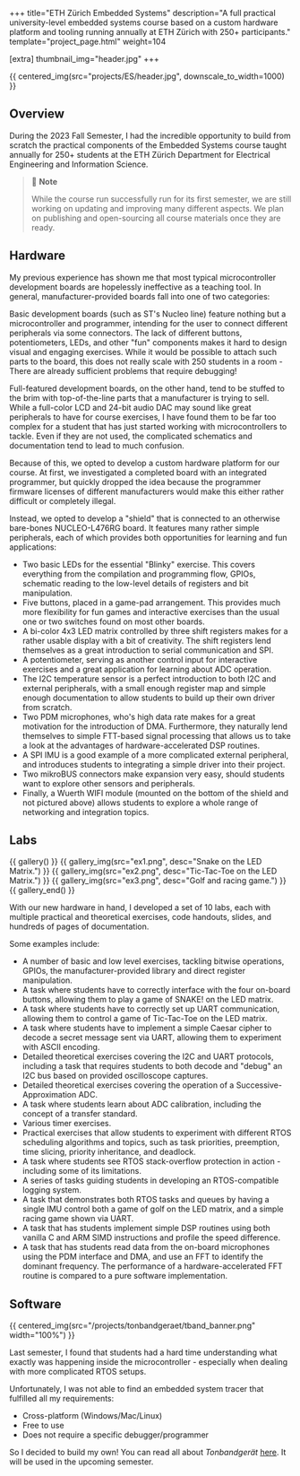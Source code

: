 +++
title="ETH Zürich Embedded Systems"
description="A full practical university-level embedded systems course based on a custom hardware platform and tooling running annually at ETH Zürich with 250+ participants."
template="project_page.html"
weight=104

[extra]
thumbnail_img="header.jpg"
+++

{{ centered_img(src="projects/ES/header.jpg", downscale_to_width=1000) }}

## Overview

During the 2023 Fall Semester, I had the incredible opportunity to build from scratch
the practical components of the Embedded Systems course taught annually for 250+ students
at the ETH Zürich Department for Electrical Engineering and Information Science.

> 🚧 **Note**
>
> While the course run successfully run for its first semester, we are still working on updating and
> improving many different aspects. We plan on publishing and open-sourcing all course materials once
> they are ready.

## Hardware

My previous experience has shown me that most typical microcontroller development boards are
hopelessly ineffective as a teaching tool. In general, manufacturer-provided boards fall into
one of two categories:

Basic development boards (such as ST's Nucleo line) feature nothing but a microcontroller and
programmer, intending for the user to connect different peripherals via some connectors. The lack
of different buttons, potentiometers, LEDs, and other "fun" components makes it hard to
design visual and engaging exercises. While it would be possible to attach such parts
to the board, this does not really scale with 250 students in a room - There are already
sufficient problems that require debugging!

Full-featured development boards, on the other hand, tend to be stuffed to the brim with top-of-the-line
parts that a manufacturer is trying to sell. While a full-color LCD and 24-bit audio DAC may sound
like great peripherals to have for course exercises, I have found them to be far too complex for a
student that has just started working with microcontrollers to tackle. Even if they are not used,
the complicated schematics and documentation tend to lead to much confusion.

Because of this, we opted to develop a custom hardware platform for our course. At first,
we investigated a completed board with an integrated programmer, but quickly dropped the idea
because the programmer firmware licenses of different manufacturers would make this
either rather difficult or completely illegal. 

Instead, we opted to develop a "shield" that is connected to an otherwise bare-bones NUCLEO-L476RG
board. It features many rather simple peripherals, each of which provides both opportunities for
learning and fun applications:

- Two basic LEDs for the essential "Blinky" exercise. This covers everything from the compilation and programming 
  flow, GPIOs, schematic reading to the low-level details of registers and bit manipulation.
- Five buttons, placed in a game-pad arrangement. This provides much more flexibility for fun games and interactive
  exercises than the usual one or two switches found on most other boards.
- A bi-color 4x3 LED matrix controlled by three shift registers makes for a rather usable display with a bit
  of creativity. The shift registers lend themselves as a great introduction to serial communication and SPI.
- A potentiometer, serving as another control input for interactive exercises and a great application for learning
  about ADC operation.
- The I2C temperature sensor is a perfect introduction to both I2C and external peripherals, with a 
  small enough register map and simple enough documentation to allow students to build up their own
  driver from scratch.
- Two PDM microphones, who's high data rate makes for a great motivation for the introduction of DMA. Furthermore,
  they naturally lend themselves to simple FTT-based signal processing that allows us to take a look
  at the advantages of hardware-accelerated DSP routines.
- A SPI IMU is a good example of a more complicated external peripheral, and introduces students to 
  integrating a simple driver into their project.
- Two mikroBUS connectors make expansion very easy, should students want to explore other sensors
  and peripherals.
- Finally, a Wuerth WIFI module (mounted on the bottom of the shield and not pictured above) allows
  students to explore a whole range of networking and integration topics.

## Labs

{{ gallery() }}
    {{ gallery_img(src="ex1.png", desc="Snake on the LED Matrix.") }}
    {{ gallery_img(src="ex2.png", desc="Tic-Tac-Toe on the LED Matrix.") }}
    {{ gallery_img(src="ex3.png", desc="Golf and racing game.") }}
{{ gallery_end() }}

With our new hardware in hand, I developed a set of 10 labs, each with multiple practical and theoretical
exercises, code handouts, slides, and hundreds of pages of documentation.

Some examples include:

- A number of basic and low level exercises, tackling bitwise operations, GPIOs, the manufacturer-provided library and 
  direct register manipulation.
- A task where students have to correctly interface with the four on-board buttons, allowing them to play a game of
  SNAKE! on the LED matrix.
- A task where students have to correctly set up UART communication, allowing them to control a game of Tic-Tac-Toe on the
  LED matrix.
- A task where students have to implement a simple Caesar cipher to decode a secret message sent via UART, allowing them
  to experiment with ASCII encoding.
- Detailed theoretical exercises covering the I2C and UART protocols, including a task that requires students to both
  decode and "debug" an I2C bus based on provided oscilloscope captures.
- Detailed theoretical exercises covering the operation of a Successive-Approximation ADC.
- A task where students learn about ADC calibration, including the concept of a transfer standard.
- Various timer exercises.
- Practical exercises that allow students to experiment with different RTOS scheduling algorithms and 
  topics, such as task priorities, preemption, time slicing, priority inheritance, and deadlock.
- A task where students see RTOS stack-overflow protection in action - including some of its limitations.
- A series of tasks guiding students in developing an RTOS-compatible logging system.
- A task that demonstrates both RTOS tasks and queues by having a single IMU control both a game of golf
  on the LED matrix, and a simple racing game shown via UART.
- A task that has students implement simple DSP routines using both vanilla C and ARM SIMD instructions and
  profile the speed difference.
- A task that has students read data from the on-board microphones using the PDM interface and DMA, and
  use an FFT to identify the dominant frequency. The performance of a hardware-accelerated FFT routine
  is compared to a pure software implementation.

## Software

{{ centered_img(src="/projects/tonbandgeraet/tband_banner.png" width="100%") }}

Last semester, I found that students had a hard time understanding what exactly was happening inside 
the microcontroller - especially when dealing with more complicated RTOS setups.

Unfortunately, I was not able to find an embedded system tracer that fulfilled all my requirements:

- Cross-platform (Windows/Mac/Linux)
- Free to use
- Does not require a specific debugger/programmer

So I decided to build my own! You can read all about *Tonbandgerät* [here](/projects/tonbandgeraet/). It will be used in the upcoming semester.
